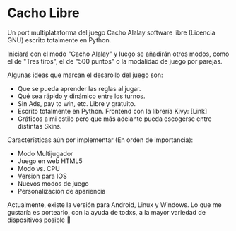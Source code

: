 # Cacho Libre

Un port multiplataforma del juego Cacho Alalay software libre (Licencia GNU) escrito totalmente en Python. 

Iniciará con el modo "Cacho Alalay" y luego se añadirán otros modos, como el de "Tres tiros", el de "500 puntos" o la modalidad de juego por parejas. 

Algunas ideas que marcan el desarollo del juego son:

- Que se pueda aprender las reglas al jugar.
- Qué sea rápido y dinámico entre los turnos. 
- Sin Ads, pay to win, etc. Libre y gratuito. 
- Escrito totalmente en Python. Frontend con la librería Kivy: [Link]
- Gráficos a mi estilo pero que más adelante pueda escogerse entre distintas Skins.

Características aún por implementar (En orden de importancia):
- Modo Multijugador
- Juego en web HTML5
- Modo vs. CPU
- Version para IOS
- Nuevos modos de juego
- Personalización de apariencia

Actualmente, existe la versión para Android, Linux y Windows. Lo que me gustaría es portearlo, con la ayuda de todxs, a la mayor variedad de dispositivos posible 🤗

